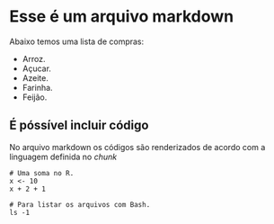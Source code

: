 Esse é um arquivo markdown
==========================

Abaixo temos uma lista de compras:

* Arroz.
* Açucar.
* Azeite.
* Farinha.
* Feijão.

## É póssível incluir código

No arquivo markdown os códigos são renderizados de acordo com a
linguagem definida no *chunk*

```{r}
# Uma soma no R.
x <- 10
x + 2 + 1
```

```{sh}
# Para listar os arquivos com Bash.
ls -1
```
